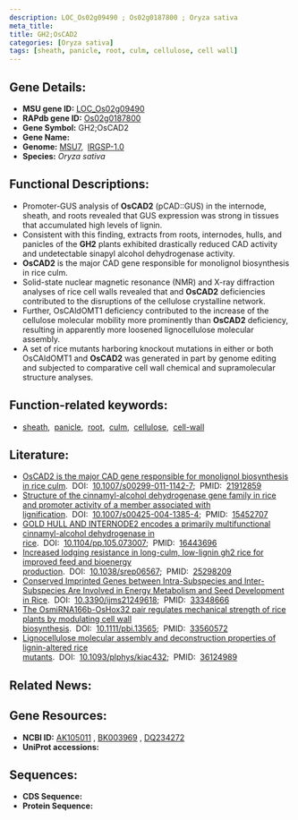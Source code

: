 ```yaml
---
description: LOC_Os02g09490 ; Os02g0187800 ; Oryza sativa
meta_title:
title: GH2;OsCAD2
categories: [Oryza sativa]
tags: [sheath, panicle, root, culm, cellulose, cell wall]
---
```


## Gene Details:
- **MSU gene ID:** [LOC_Os02g09490](http://rice.uga.edu/cgi-bin/ORF_infopage.cgi?orf=LOC_Os02g09490)  
- **RAPdb gene ID:** [Os02g0187800](https://rapdb.dna.affrc.go.jp/locus/?name=Os02g0187800)  
- **Gene Symbol:** GH2;OsCAD2
- **Gene Name:**
- **Genome:**  [MSU7](http://rice.uga.edu/),&nbsp;&nbsp;[IRGSP-1.0](https://rapdb.dna.affrc.go.jp/download/irgsp1.html)
- **Species:** *Oryza sativa*

## Functional Descriptions:
   - Promoter-GUS analysis of **OsCAD2** (pCAD::GUS) in the internode, sheath, and roots revealed that GUS expression was strong in tissues that accumulated high levels of lignin.
   - Consistent with this finding, extracts from roots, internodes, hulls, and panicles of the **GH2** plants exhibited drastically reduced CAD activity and undetectable sinapyl alcohol dehydrogenase activity.
   - **OsCAD2** is the major CAD gene responsible for monolignol biosynthesis in rice culm.
   - Solid-state nuclear magnetic resonance (NMR) and X-ray diffraction analyses of rice cell walls revealed that and **OsCAD2** deficiencies contributed to the disruptions of the cellulose crystalline network.
   - Further, OsCAldOMT1 deficiency contributed to the increase of the cellulose molecular mobility more prominently than **OsCAD2** deficiency, resulting in apparently more loosened lignocellulose molecular assembly.
   - A set of rice mutants harboring knockout mutations in either or both OsCAldOMT1 and **OsCAD2** was generated in part by genome editing and subjected to comparative cell wall chemical and supramolecular structure analyses.

## Function-related keywords:
   - [sheath](/tags/sheath/),&nbsp;&nbsp;[panicle](/tags/panicle/),&nbsp;&nbsp;[root](/tags/root/),&nbsp;&nbsp;[culm](/tags/culm/),&nbsp;&nbsp;[cellulose](/tags/cellulose/),&nbsp;&nbsp;[cell-wall](/tags/cell-wall/)

## Literature:
   - [OsCAD2 is the major CAD gene responsible for monolignol biosynthesis in rice culm](https://www.doi.org/10.1007/s00299-011-1142-7).&nbsp;&nbsp;DOI:&nbsp;&nbsp;[10.1007/s00299-011-1142-7](https://www.doi.org/10.1007/s00299-011-1142-7);&nbsp;&nbsp;PMID:&nbsp;&nbsp;[21912859](https://pubmed.ncbi.nlm.nih.gov/21912859/)
   - [Structure of the cinnamyl-alcohol dehydrogenase gene family in rice and promoter activity of a member associated with lignification](https://www.doi.org/10.1007/s00425-004-1385-4).&nbsp;&nbsp;DOI:&nbsp;&nbsp;[10.1007/s00425-004-1385-4](https://www.doi.org/10.1007/s00425-004-1385-4);&nbsp;&nbsp;PMID:&nbsp;&nbsp;[15452707](https://pubmed.ncbi.nlm.nih.gov/15452707/)
   - [GOLD HULL AND INTERNODE2 encodes a primarily multifunctional cinnamyl-alcohol dehydrogenase in rice](https://www.doi.org/10.1104/pp.105.073007).&nbsp;&nbsp;DOI:&nbsp;&nbsp;[10.1104/pp.105.073007](https://www.doi.org/10.1104/pp.105.073007);&nbsp;&nbsp;PMID:&nbsp;&nbsp;[16443696](https://pubmed.ncbi.nlm.nih.gov/16443696/)
   - [Increased lodging resistance in long-culm, low-lignin gh2 rice for improved feed and bioenergy production](https://www.doi.org/10.1038/srep06567).&nbsp;&nbsp;DOI:&nbsp;&nbsp;[10.1038/srep06567](https://www.doi.org/10.1038/srep06567);&nbsp;&nbsp;PMID:&nbsp;&nbsp;[25298209](https://pubmed.ncbi.nlm.nih.gov/25298209/)
   - [Conserved Imprinted Genes between Intra-Subspecies and Inter-Subspecies Are Involved in Energy Metabolism and Seed Development in Rice](https://www.doi.org/10.3390/ijms21249618).&nbsp;&nbsp;DOI:&nbsp;&nbsp;[10.3390/ijms21249618](https://www.doi.org/10.3390/ijms21249618);&nbsp;&nbsp;PMID:&nbsp;&nbsp;[33348666](https://pubmed.ncbi.nlm.nih.gov/33348666/)
   - [The OsmiRNA166b-OsHox32 pair regulates mechanical strength of rice plants by modulating cell wall biosynthesis](https://www.doi.org/10.1111/pbi.13565).&nbsp;&nbsp;DOI:&nbsp;&nbsp;[10.1111/pbi.13565](https://www.doi.org/10.1111/pbi.13565);&nbsp;&nbsp;PMID:&nbsp;&nbsp;[33560572](https://pubmed.ncbi.nlm.nih.gov/33560572/)
   - [Lignocellulose molecular assembly and deconstruction properties of lignin-altered rice mutants](https://www.doi.org/10.1093/plphys/kiac432).&nbsp;&nbsp;DOI:&nbsp;&nbsp;[10.1093/plphys/kiac432](https://www.doi.org/10.1093/plphys/kiac432);&nbsp;&nbsp;PMID:&nbsp;&nbsp;[36124989](https://pubmed.ncbi.nlm.nih.gov/36124989/)

## Related News:

## Gene Resources:
- **NCBI ID:**  [AK105011](http://www.ncbi.nlm.nih.gov/nuccore/AK105011)&nbsp;,&nbsp;[BK003969](http://www.ncbi.nlm.nih.gov/nuccore/BK003969)&nbsp;,&nbsp;[DQ234272](http://www.ncbi.nlm.nih.gov/nuccore/DQ234272)
- **UniProt accessions:** [](https://www.uniprot.org/uniprotkb//entry)

## Sequences:
- **CDS Sequence:**
- **Protein Sequence:**
